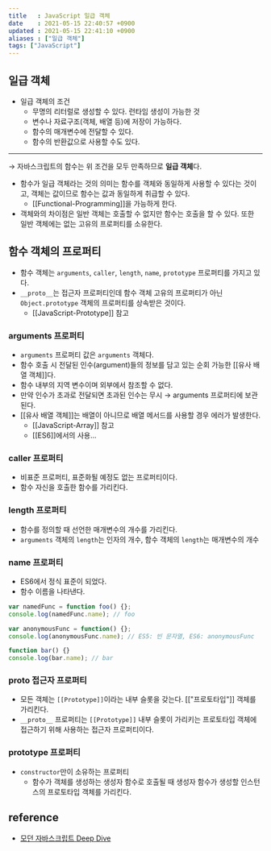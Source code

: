 ```yaml
---
title   : JavaScript 일급 객체
date    : 2021-05-15 22:40:57 +0900
updated : 2021-05-15 22:41:10 +0900
aliases : ["일급 객체"]
tags: ["JavaScript"]
---
```

## 일급 객체
- 일급 객체의 조건 
	- 무명의 리터럴로 생성할 수 있다. 런타임 생성이 가능한 것 
	- 변수나 자료구조(객체, 배열 등)에 저장이 가능하다.
	- 함수의 매개변수에 전달할 수 있다.
	- 함수의 반환값으로 사용할 수도 있다. 
---
→ 자바스크립트의 함수는 위 조건을 모두 만족하므로 **일급 객체**다.  
- 함수가 일급 객체라는 것의 의미는 함수를 객체와 동일하게 사용할 수 있다는 것이고, 객체는 값이므로 함수는 값과 동일하게 취급할 수 있다. 
	- [[Functional-Programming]]을 가능하게 한다. 
- 객체와의 차이점은 일반 객체는 호출할 수 없지만 함수는 호출을 할 수 있다. 또한 일반 객체에는 없는 고유의 프로퍼티를 소유한다.  


## 함수 객체의 프로퍼티  
- 함수 객체는 `arguments`, `caller`, `length`, `name`, `prototype` 프로퍼티를 가지고 있다.
- `__proto__`는 접근자 프로퍼티인데 함수 객체 고유의 프로퍼티가 아닌 `Object.prototype` 객체의 프로퍼티를 상속받은 것이다. 
	- [[JavaScript-Prototype]] 참고  

### arguments 프로퍼티 
- `arguments` 프로퍼티 값은 `arguments` 객체다. 
- 함수 호출 시 전달된 인수(argument)들의 정보를 담고 있는 순회 가능한 [[유사 배열 객체]]다.  
- 함수 내부의 지역 변수이며 외부에서 참조할 수 없다. 
- 만약 인수가 초과로 전달되면 초과된 인수는 무시 → arguments 프로퍼티에 보관된다. 
- [[유사 배열 객체]]는 배열이 아니므로 배열 메서드를 사용할 경우 에러가 발생한다. 
	- [[JavaScript-Array]] 참고 
	- [[ES6]]에서의 사용...

### caller 프로퍼티
- 비표준 프로퍼티, 표준화될 예정도 없는 프로퍼티이다. 
- 함수 자신을 호출한 함수를 가리킨다. 


### length 프로퍼티
- 함수를 정의할 때 선언한 매개변수의 개수를 가리킨다.  
- `arguments` 객체의 `length`는 인자의 개수, 함수 객체의 `length`는 매개변수의 개수 

### name 프로퍼티
- ES6에서 정식 표준이 되었다. 
- 함수 이름을 나타낸다. 
```javascript
var namedFunc = function foo() {};
console.log(namedFunc.name); // foo

var anonymousFunc = function() {};
console.log(anonymousFunc.name); // ES5: 빈 문자열, ES6: anonymousFunc

function bar() {}
console.log(bar.name); // bar 
```

### __proto__ 접근자 프로퍼티 
- 모든 객체는 `[[Prototype]]`이라는 내부 슬롯을 갖는다. [["프로토타입"]] 객체를 가리킨다. 
- `__proto__` 프로퍼티는 `[[Prototype]]` 내부 슬롯이 가리키는 프로토타입 객체에 접근하기 위해 사용하는 접근자 프로퍼티이다.  

### prototype 프로퍼티
- `constructor`만이 소유하는 프로퍼티 
	- 함수가 객체를 생성하는 생성자 함수로 호출될 때 생성자 함수가 생성할 인스턴스의 프로토타입 객체를 가리킨다.  

## reference  
- [모던 자바스크립트 Deep Dive](http://www.kyobobook.co.kr/product/detailViewKor.laf?ejkGb=KOR&mallGb=KOR&barcode=9791158392239&orderClick=LEa&Kc=)



